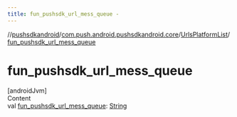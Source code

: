 ```yaml
---
title: fun_pushsdk_url_mess_queue -
---
```

//[pushsdkandroid](../../index.md)/[com.push.android.pushsdkandroid.core](../index.md)/[UrlsPlatformList](index.md)/[fun_pushsdk_url_mess_queue](fun_pushsdk_url_mess_queue.md)



# fun_pushsdk_url_mess_queue  
[androidJvm]  
Content  
val [fun_pushsdk_url_mess_queue](fun_pushsdk_url_mess_queue.md): [String](https://kotlinlang.org/api/latest/jvm/stdlib/kotlin/-string/index.html)  



